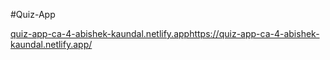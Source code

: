 #Quiz-App

[quiz-app-ca-4-abishek-kaundal.netlify.app](https://quiz-app-ca-4-abishek-kaundal.netlify.app/)https://quiz-app-ca-4-abishek-kaundal.netlify.app/
